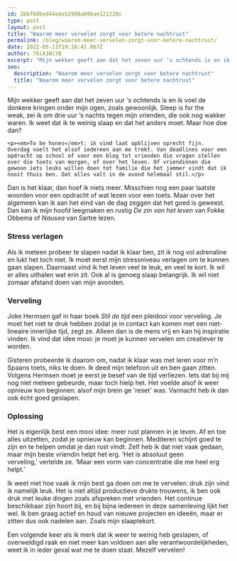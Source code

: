 ```yaml
---
id: 2bbf68bed44a4a529d8a09bae121228c
type: post
layout: post
title: "Waarom meer vervelen zorgt voor betere nachtrust"
permalink: /blog/waarom-meer-vervelen-zorgt-voor-betere-nachtrust/
date: 2022-05-11T19:16:41.067Z
author: 7biA1WiYB
excerpt: "Mijn wekker geeft aan dat het zeven uur ‘s ochtends is en ik voel de donkere kringen onder mijn ogen, zoals gewoonlijk. Sleep is for the weak, zei ik om drie uur ‘s nachts tegen mijn vrienden, die ook nog wakker waren. Ik weet dat ik te weinig slaap en dat het anders moet. Maar hoe doe dan?  "
seo:
  description: "Waarom meer vervelen zorgt voor betere nachtrust"
  title: "Waarom meer vervelen zorgt voor betere nachtrust"
---
```

Mijn wekker geeft aan dat het zeven uur ‘s ochtends is en ik voel de donkere kringen onder mijn ogen, zoals gewoonlijk. Sleep is for the weak, zei ik om drie uur ‘s nachts tegen mijn vrienden, die ook nog wakker waren. Ik weet dat ik te weinig slaap en dat het anders moet. Maar hoe doe dan?  

    <p><em>To be hones</em>t: ik vind laat opblijven oprecht fijn. Overdag voelt het alsof iedereen aan me trekt. Van deadlines voor een opdracht op school of voor een blog tot vrienden die vragen stellen over die toets van morgen, of over het leven. Of vriendinnen die gewoon iets leuks willen doen tot familie die het jammer vindt dat ik nooit thuis ben. Dat alles valt in de avond helemaal stil.</p>
<p>Dan is het klaar, dan hoef ik niets meer. Misschien nog een paar laatste woorden voor een opdracht of wat lezen voor een toets. Maar over het algemeen kan ik aan het eind van de dag zeggen dat het goed is geweest. Dan kan ik mijn hoofd leegmaken en rustig <em>De zin van het leven</em> van Fokke Obbema of <em>Nausea</em> van Sartre lezen.</p>
<h3>Stress verlagen</h3>
<p>Als ik meteen probeer te slapen nadat ik klaar ben, zit ik nog vol adrenaline en lukt het toch niet. Ik moet eerst mijn stressniveau verlagen om te kunnen gaan slapen. Daarnaast vind ik het leven veel te leuk, en veel te kort. Ik wil er alles uithalen wat erin zit. Ook al is genoeg slaap belangrijk. Ik wil niet zomaar afstand doen van mijn avonden. </p>
<h3>Verveling</h3>
<p>Joke Hermsen gaf in haar boek <em>Stil de tijd</em> een pleidooi voor verveling. Je moet het niet te druk hebben zodat je in contact kan komen met een niet-lineaire innerlijke tijd, zegt ze. Alleen dan is de mens vrij en kan hij inspiratie vinden. Ik vind dat idee mooi: je moet je kunnen vervelen om creatiever te worden.</p>
<p>Gisteren probeerde ik daarom om, nadat ik klaar was met leren voor m’n Spaans toets, níks te doen. Ik deed mijn telefoon uit en ben gaan zitten. Volgens Hermsen moet je eerst je besef van de tijd verliezen. Iets dat bij mij nog niet meteen gebeurde, maar toch hielp het. Het voelde alsof ik weer opnieuw kon beginnen: alsof mijn brein ge 'reset' was. Vannacht heb ik dan ook écht goed geslapen.</p>
<h3>Oplossing</h3>
<p>Het is eigenlijk best een mooi idee: meer rust plannen in je leven. Af en toe alles uitzetten, zodat je opnieuw kan beginnen. Mediteren schijnt goed te zijn en te helpen omdat je dan rust vindt. Zelf heb ik dat niet vaak gedaan, maar mijn beste vriendin helpt het erg. ‘Het is absoluut geen verveling,' vertelde ze. ‘Maar een vorm van concentratie die me heel erg helpt.’</p>
<p>Ik weet niet hoe vaak ik mijn best ga doen om me te vervelen: druk zijn vind ik namelijk leuk. Het is niet altijd productieve drukte trouwens, ik ben ook druk met leuke dingen zoals afspreken met vrienden. Het continue beschikbaar zijn hoort bij, en bij bijna iedereen in deze samenleving lijkt het wel. Ik ben graag actief en houd van nieuwe projecten en ideeën, maar er zitten dus ook nadelen aan. Zoals mijn slaaptekort. </p>
<p>Een volgende keer als ik merk dat ik weer te weinig heb geslapen, of overweldigd raak en niet meer kan voldoen aan alle verantwoordelijkheden, weet ik in ieder geval wat me te doen staat. Mezelf vervelen!</p>  
